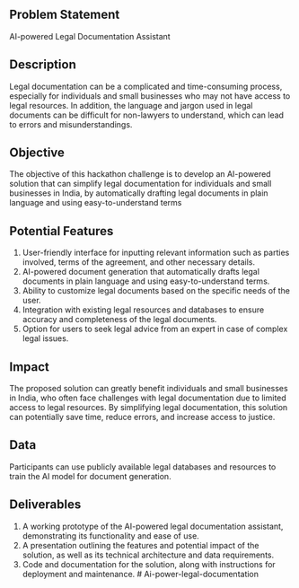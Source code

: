 ## Problem Statement
AI-powered Legal Documentation Assistant

## Description
Legal documentation can be a complicated and time-consuming process, especially for individuals and small businesses who may not have access to legal resources. In addition, the language and jargon used in legal documents can be difficult for non-lawyers to understand, which can lead to errors and misunderstandings. 

## Objective
The objective of this hackathon challenge is to develop an AI-powered solution that can simplify legal documentation for individuals and small businesses in India, by automatically drafting legal documents in plain language and using easy-to-understand terms

## Potential Features
1. User-friendly interface for inputting relevant information such as parties involved, terms of the agreement, and other necessary details.
2. AI-powered document generation that automatically drafts legal documents in plain language and using easy-to-understand terms.
3. Ability to customize legal documents based on the specific needs of the user.
4. Integration with existing legal resources and databases to ensure accuracy and completeness of the legal documents.
5. Option for users to seek legal advice from an expert in case of complex legal issues.

## Impact
The proposed solution can greatly benefit individuals and small businesses in India, who often face challenges with legal documentation due to limited access to legal resources. By simplifying legal documentation, this solution can potentially save time, reduce errors, and increase access to justice. 

## Data
Participants can use publicly available legal databases and resources to train the AI model for document generation. 

## Deliverables 
1. A working prototype of the AI-powered legal documentation assistant, demonstrating its functionality and ease of use.
2. A presentation outlining the features and potential impact of the solution, as well as its technical architecture and data requirements.
3. Code and documentation for the solution, along with instructions for deployment and maintenance.
#   A i - p o w e r - l e g a l - d o c u m e n t a t i o n 
 
 
